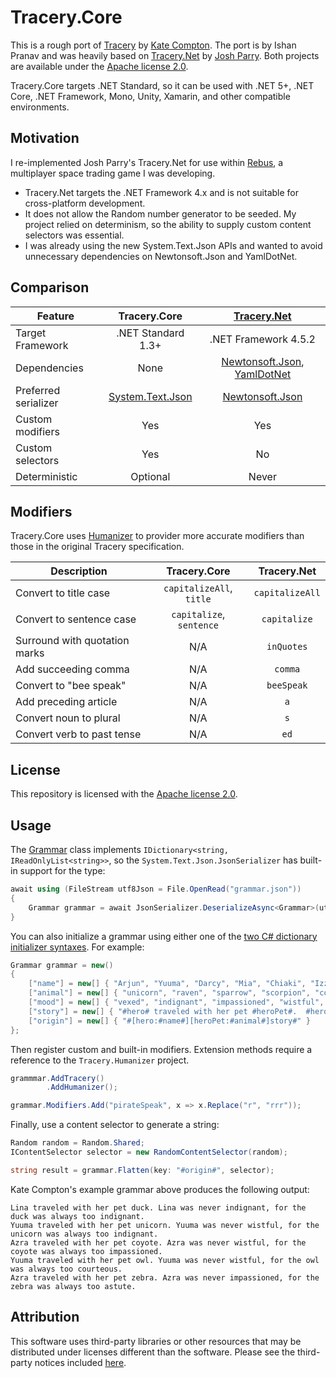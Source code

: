 # Tracery.Core
This is a rough port of [Tracery](https://github.com/galaxykate/tracery) by [Kate Compton](http://www.galaxykate.com/). The port is by Ishan Pranav and was heavily based on [Tracery.Net](https://github.com/josh-perry/Tracery.Net) by [Josh Parry](https://github.com/josh-perry). Both projects are available under the [Apache license 2.0](LICENSE.txt).

Tracery.Core targets .NET Standard, so it can be used with .NET 5+, .NET Core, .NET Framework, Mono, Unity, Xamarin, and other compatible environments.
## Motivation
I re-implemented Josh Parry\'s Tracery.Net for use within [Rebus](https://github.com/ishanpranav/rebus), a multiplayer space trading game I was developing.

- Tracery.Net targets the .NET Framework 4.x and is not suitable for cross-platform development.
- It does not allow the Random number generator to be seeded. My project relied on determinism, so the ability to supply custom content selectors was essential.
- I was already using the new System.Text.Json APIs and wanted to avoid unnecessary dependencies on Newtonsoft.Json and YamlDotNet.

## Comparison
| Feature              |    Tracery.Core    | [Tracery.Net](https://github.com/josh-perry) |
| -------------------- | :----------------: | :------------------------------------------: |
| Target Framework     | .NET Standard 1.3+ | .NET Framework 4.5.2                         |
| Dependencies         |        None        | [Newtonsoft.Json](https://github.com/JamesNK/Newtonsoft.Json), [YamlDotNet](https://github.com/aaubry/YamlDotNet) |
| Preferred serializer |  [System.Text.Json](https://www.nuget.org/packages/System.Text.Json)  | [Newtonsoft.Json](https://github.com/JamesNK/Newtonsoft.Json) |
| Custom modifiers     |         Yes        |                      Yes                     |
| Custom selectors     |         Yes        |                      No                      |
| Deterministic        |       Optional     |                     Never                    |

## Modifiers
Tracery.Core uses [Humanizer](https://github.com/Humanizr/Humanizer) to provider more accurate modifiers than those in the original Tracery specification.

| Description                   | Tracery.Core             | Tracery.Net     |
| ----------------------------- | :----------------------: | :-------------: |
| Convert to title case         | `capitalizeAll`, `title` | `capitalizeAll` |
| Convert to sentence case      | `capitalize`, `sentence` | `capitalize`    |
| Surround with quotation marks | N/A                      | `inQuotes`      |
| Add succeeding comma          | N/A                      | `comma`         |
| Convert to "bee speak"        | N/A                      | `beeSpeak`      |
| Add preceding article         | N/A                      | `a`             |
| Convert noun to plural        | N/A                      | `s`             |
| Convert verb to past tense    | N/A                      | `ed`            |

## License
This repository is licensed with the [Apache license 2.0](LICENSE.txt).
## Usage
The [Grammar](Grammar.cs) class implements `IDictionary<string, IReadOnlyList<string>>`, so the `System.Text.Json.JsonSerializer` has built-in support for the type:

```csharp
await using (FileStream utf8Json = File.OpenRead("grammar.json"))
{
    Grammar grammar = await JsonSerializer.DeserializeAsync<Grammar>(utf8Json);
}
```

You can also initialize a grammar using either one of the [two C# dictionary initializer syntaxes](https://docs.microsoft.com/en-us/dotnet/csharp/programming-guide/classes-and-structs/how-to-initialize-a-dictionary-with-a-collection-initializer). For example:

```csharp
Grammar grammar = new()
{
    ["name"] = new[] { "Arjun", "Yuuma", "Darcy", "Mia", "Chiaki", "Izzi", "Azra", "Lina" },
    ["animal"] = new[] { "unicorn", "raven", "sparrow", "scorpion", "coyote", "eagle", "owl", "lizard", "zebra", "duck", "kitten" },
    ["mood"] = new[] { "vexed", "indignant", "impassioned", "wistful", "astute", "courteous" },
    ["story"] = new[] { "#hero# traveled with her pet #heroPet#.  #hero# was never #mood#, for the #heroPet# was always too #mood#." },
    ["origin"] = new[] { "#[hero:#name#][heroPet:#animal#]story#" }
};
```
Then register custom and built-in modifiers. Extension methods require a reference to the `Tracery.Humanizer` project.
```csharp
grammmar.AddTracery()
        .AddHumanizer();

grammar.Modifiers.Add("pirateSpeak", x => x.Replace("r", "rrr"));
```
Finally, use a content selector to generate a string:
```csharp
Random random = Random.Shared;
IContentSelector selector = new RandomContentSelector(random);

string result = grammar.Flatten(key: "#origin#", selector);
```
Kate Compton\'s example grammar above produces the following output:
```
Lina traveled with her pet duck. Lina was never indignant, for the duck was always too indignant.
Yuuma traveled with her pet unicorn. Yuuma was never wistful, for the unicorn was always too indignant.
Azra traveled with her pet coyote. Azra was never wistful, for the coyote was always too impassioned.
Yuuma traveled with her pet owl. Yuuma was never wistful, for the owl was always too courteous.
Azra traveled with her pet zebra. Azra was never impassioned, for the zebra was always too astute.
```
## Attribution
This software uses third-party libraries or other resources that may be
distributed under licenses different than the software. Please see the third-party notices included [here](THIRD-PARTY-NOTICES.txt).
